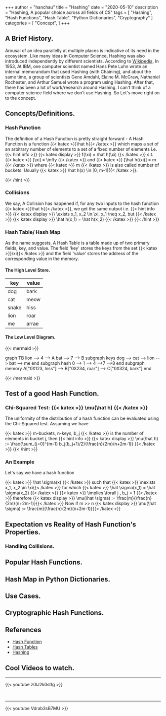 +++
author = "hanchau"
title = "Hashing"
date = "2020-05-10"
description = "Hashing, A popular choice across all fields of CS"
tags = [
    "Hashing",
    "Hash Functions",
    "Hash Table",
    "Python Dictionaries",
    "Cryptography"
]
categories = [
    "Concept",
]
+++

## A Brief History.

Arousal of an idea parallelly at multiple places is indicative of its need in the ecosystem. Like many ideas in Computer Science, Hashing was also introduced independently by different scientists. According to [Wikipedia](https://en.wikipedia.org/wiki/Hash_table#History), In 1953, At IBM, one computer scientist named Hans Pete Luhn wrote an internal memorandum that used Hashing (with Chaining), and about the same time, a group of scientists Gene Amdahl, Elaine M. McGraw, Nathaniel Rochester, and Arthur Samuel wrote a program using Hashing. After that, there has been a lot of work/research around Hashing. I can't think of a computer science field where we don't use Hashing. So Let's move right on to the concept.

## Concepts/Definitions.

### Hash Function
The definition of a Hash Function is pretty straight forward -
A Hash Function is a function {{< katex >}}\hat h{{< /katex >}} which maps a set of an arbitrary number of elements to a set of a fixed number of elements i.e.
{{< hint info >}}
{{< katex display >}} f(\xi) = \hat h(\xi) {{< /katex >}} s.t.
{{< katex >}} [\xi] = \infty {{< /katex >}} and
{{< katex >}} [\hat h(\xi)] = m {{< /katex >}} where
{{< katex >}} m {{< /katex >}} is also called number of buckets.
Usually
{{< katex >}} \hat h(x) \in [0, m-1]{{< /katex >}}.

{{< /hint >}}

### Collisions
We say, A Collision has happened if, for any two inputs to the hash function
{{< katex >}}\hat h{{< /katex >}}, we get the same output i.e.
{{< hint info >}}
{{< katex display >}} \exists x_1, x_2 \in \xi,  x_1 \neq x_2, but {{< /katex >}}
{{< katex display >}} \hat h(x_1) = \hat h(x_2) {{< /katex >}}
{{< /hint >}}

### Hash Table/ Hash Map
As the name suggests, A Hash Table is a table made up of two primary fields, key, and value. The field 'key' stores the keys from the set
{{< katex >}}\xi{{< /katex >}}
and the field 'value' stores the address of the corresponding value in the memory.



#### The High Level Store.

key     |   value
--------|-------
  dog   |   bark
  cat   |   meow
 snake  |   hiss
  lion  |   roar
  me    |   arrae


#### The Low Level Diagram.
{{< mermaid >}}

graph TB
    lion --> 4 --> A
    bat --> 7 --> B
    subgraph keys
    dog --> cat --> lion --> bat --> me
    end
    subgraph hash
    0 --> 1 --> 4 -->7 -->8
    end
    subgraph memory
    A["0X123, hiss"] --> B["0X234, roar"] --> C["0X324, bark"]
    end

{{< /mermaid >}}


## Test of a good Hash Function.

### Chi-Squared Test: {{< katex >}} \mu(\hat h) {{< /katex >}}
The uniformity of the distribution of a hash function can be evaluated using the Chi-Squared test.
Assuming we have

{{< katex >}} m-buckets, n-keys, b_j  {{< /katex >}} is the number of elements in bucket j, then
{{< hint info >}}
{{< katex display >}} \mu(\hat h) := \frac{\sum_{j=0}^{m-1} b_j(b_j+1)/2}{\frac{n}{2m}(n+2m-1)}  {{< /katex >}}
{{< /hint >}}

### An Example
Let's say we have a hash function

{{< katex >}} \hat \sigma(x)  {{< /katex >}} such that
{{< katex  >}} \nexists x_1, x_2 \in \xi{{< /katex >}} for which
{{< katex >}} \hat \sigma(x_1) = \hat \sigma(x_2) {{< /katex >}}
{{< katex >}} \implies  \forall j , b_j = 1  {{< /katex >}} therefore
{{< katex display >}} \mu(\hat \sigma) := \frac{m}{\frac{n}{2m}(n+2m-1)}{{< /katex >}} Now if m >> n
{{< katex display >}} \mu(\hat \sigma) := \frac{m}{\frac{n}{2m}(n+2m-1)}{{< /katex >}}

## Expectation vs Reality of Hash Function's Properties.


### Handling Collisions.


## Popular Hash Functions.


## Hash Map in Python Dictionaries.


## Use Cases.


## Cryptographic Hash Functions.


## References

- [Hash Function](https://en.wikipedia.org/wiki/Hash_function)
- [Hash Tables](https://en.wikipedia.org/wiki/Hash_table)
- [Hashing](https://medium.com/tech-tales/what-is-hashing-6edba0ebfa67)


## Cool Videos to watch.
---

{{< youtube z0lJ2k0sl1g >}}

<br>

---

{{< youtube Vdrab3sB7MU >}}

<br>
